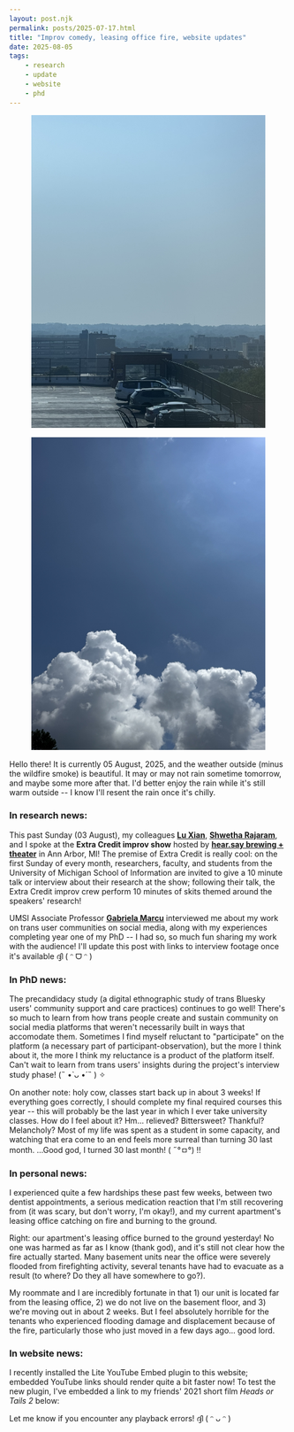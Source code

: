 ```yaml
---
layout: post.njk
permalink: posts/2025-07-17.html
title: "Improv comedy, leasing office fire, website updates"
date: 2025-08-05
tags:
    - research
    - update
    - website
    - phd
---
```

<div class="gallery">
    <figure>
        <a href="../images/augustsmoke1-2025.jpg" data-caption="A view of downtown covered in wildfire smoke (Ann Arbor, MI)"><img src="../images/augustsmoke1-2025.jpg" alt="A daytime photo of the Ann Arbor skyline covered in wildfire smoke."></a>
    </figure>
    <figure>
        <a href="../images/augustsmoke2-2025.jpg" data-caption="Sunny skies (Ann Arbor, MI)"><img src="../images/augustsmoke2-2025.jpg" alt="A view of the clear blue sky."></a>
    </figure>
</div>

Hello there! It is currently 05 August, 2025, and the weather outside (minus the wildfire smoke) is beautiful. It may or may not rain sometime tomorrow, and maybe some more after that. I'd better enjoy the rain while it's still warm outside -- I know I'll resent the rain once it's chilly.

### In research news:
This past Sunday (03 August), my colleagues <a href="https://www.si.umich.edu/people/lu-xian" target="blank"><b>Lu Xian</b></a>, <a href="https://shwetharajaram.github.io" target="blank"><b>Shwetha Rajaram</b></a>, and I spoke at the <b>Extra Credit improv show</b> hosted by <a href="https://www.heardotsay.com/shows" target="blank"><b>hear.say brewing + theater</b></a> in Ann Arbor, MI! The premise of Extra Credit is really cool: on the first Sunday of every month, researchers, faculty, and students from the University of Michigan School of Information are invited to give a 10 minute talk or interview about their research at the show; following their talk, the Extra Credit improv crew perform 10 minutes of skits themed around the speakers' research! 

UMSI Associate Professor <a href="http://www.gabrielamarcu.com" target="blank"><b>Gabriela Marcu</b></a> interviewed me about my work on trans user communities on social media, along with my experiences completing year one of my PhD -- I had so, so much fun sharing my work with the audience! I'll update this post with links to interview footage once it's available ദ്ദി ( ᵔ ᗜ ᵔ ) 

### In PhD news:
The precandidacy study (a digital ethnographic study of trans Bluesky users' community support and care practices) continues to go well! There's so much to learn from how trans people create and sustain community on social media platforms that weren't necessarily built in ways that accomodate them. Sometimes I find myself reluctant to "participate" on the platform (a necessary part of participant-observation), but the more I think about it, the more I think my reluctance is a product of the platform itself. Can't wait to learn from trans users' insights during the project's interview study phase! (˵ •̀ ᴗ •́ ˵ ) ✧ 

On another note: holy cow, classes start back up in about 3 weeks! If everything goes correctly, I should complete my final required courses this year -- this will probably be the last year in which I ever take university classes. How do I feel about it? Hm... relieved? Bittersweet? Thankful? Melancholy? Most of my life was spent as a student in some capacity, and watching that era come to an end feels more surreal than turning 30 last month. ...Good god, I turned 30 last month! ( ˶°ㅁ°) !! 

### In personal news:
I experienced quite a few hardships these past few weeks, between two dentist appointments, a serious medication reaction that I'm still recovering from (it was scary, but don't worry, I'm okay!), and my current apartment's leasing office catching on fire and burning to the ground. 

Right: our apartment's leasing office burned to the ground yesterday! No one was harmed as far as I know (thank god), and it's still not clear how the fire actually started. Many basement units near the office were severely flooded from firefighting activity, several tenants have had to evacuate as a result (to where? Do they all have somewhere to go?). 

My roommate and I are incredibly fortunate in that 1) our unit is located far from the leasing office, 2) we do not live on the basement floor, and 3) we're moving out in about 2 weeks. But I feel absolutely horrible for the tenants who experienced flooding damage and displacement because of the fire, particularly those who just moved in a few days ago... good lord. 

### In website news:
I recently installed the Lite YouTube Embed plugin to this website; embedded YouTube links should render quite a bit faster now! To test the new plugin, I've embedded a link to my friends' 2021 short film <i>Heads or Tails 2</i> below:

<lite-youtube videoid="W5LNlOhgFcg" playlabel="Play: Heads or Tails 2"></lite-youtube>

Let me know if you encounter any playback errors! ദ്ദി ( ᵔ ᴗ ᵔ ) 
